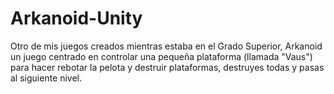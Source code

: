# Arkanoid-Unity
Otro de mis juegos creados mientras estaba en el Grado Superior, Arkanoid un juego centrado en controlar una pequeña plataforma (llamada "Vaus") para hacer rebotar la pelota y destruir plataformas, destruyes todas y pasas al siguiente nivel. 
